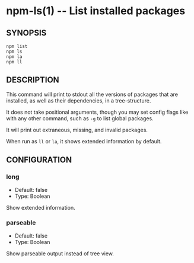 npm-ls(1) -- List installed packages
======================================

## SYNOPSIS

    npm list
    npm ls
    npm la
    npm ll

## DESCRIPTION

This command will print to stdout all the versions of packages that are
installed, as well as their dependencies, in a tree-structure.

It does not take positional arguments, though you may set config flags
like with any other command, such as `-g` to list global packages.

It will print out extraneous, missing, and invalid packages.

When run as `ll` or `la`, it shows extended information by default.

## CONFIGURATION

### long

* Default: false
* Type: Boolean

Show extended information.

### parseable

* Default: false
* Type: Boolean

Show parseable output instead of tree view.
